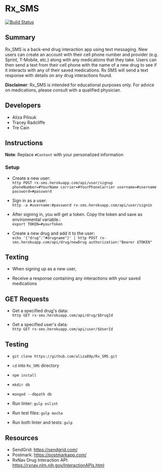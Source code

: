 # Rx_SMS

[![Build Status](https://travis-ci.org/aliza89p/Rx_SMS.svg?branch=staging)](https://travis-ci.org/aliza89p/Rx_SMS)

## Summary  
Rx_SMS is a back-end drug interaction app using text messaging. New users can create an account with their cell phone number and provider (e.g. Sprint, T-Mobile, etc.) along with any medications that they take. Users can then send a text from their cell phone with the name of a new drug to see if it interacts with any of their saved medications. Rx SMS will send a text response with details on any drug interactions found.  

<b>Disclaimer</b>: Rx_SMS is intended for educational purposes only. For advice on medications, please consult with a qualified physician.

## Developers  
- Aliza Pilisuk  
- Tracey Radcliffe  
- Tre Cain  

## Instructions  

<b>Note</b>: Replace ``#Content`` with your personalized information  

### Setup  

- Create a new user:  
`http POST rx-sms.herokuapp.com/api/user/signup phoneNumber=#YourName carrier=#YourPhoneCarrier username=#username password=#password`  

- Sign in as a user:  
`http -a #username:#password rx-sms.herokuapp.com/api/user/signin`

- After signing in, you will get a token. Copy the token and save as environmental variable.:  
`export TOKEN=#yourToken`  

- Create a new drug and add it to the user:  
`echo '{"drug":"#drugname"}' | http POST rx-sms.herokuapp.com/api/drug/newDrug authorization:"Bearer $TOKEN"`      

## Texting  
- When signing up as a new user,    

- Receive a response containing any interactions with your saved medications

## GET Requests  

- Get a specified drug's data:  
``http GET rx-sms.herokuapp.com/api/drug/$DrugId``  

- Get a specified user's data:  
``http GET rx-sms.herokuapp.com/api/user/$UserId``  

## Testing

- `git clone https://github.com/aliza89p/Rx_SMS.git`  

- `cd` into `Rx_SMS` directory  

- `npm install`  

- `mkdir db`  

- `mongod --dbpath db`  

- Run linter: `gulp eslint`  

- Run test files: `gulp mocha`  

- Run both linter and tests: `gulp`  

## Resources  
- SendGrid: https://sendgrid.com/  
- Postmark: https://postmarkapp.com/  
- RxNav Drug Interaction API: https://rxnav.nlm.nih.gov/InteractionAPIs.html
